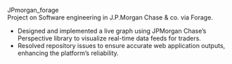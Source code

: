 JPmorgan_forage <br>
Project on Software engineering in J.P.Morgan Chase &amp; co. via Forage.
<br>
* Designed and implemented a live graph using JPMorgan Chase’s Perspective library to visualize real-time data
feeds for traders.
* Resolved repository issues to ensure accurate web application outputs, enhancing the platform’s reliability.


